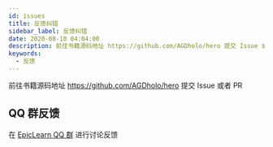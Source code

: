 ```yaml
---
id: issues
title: 反馈纠错
sidebar_label: 反馈纠错
date: 2020-08-10 04:04:00
description: 前往书籍源码地址 https://github.com/AGDholo/hero 提交 Issue 或者 PR
keywords:
  - 反馈
---
```


前往书籍源码地址 https://github.com/AGDholo/hero 提交 Issue 或者 PR

## QQ 群反馈

在 [EpicLearn QQ 群](https://jq.qq.com/?_wv=1027&k=5T19zAw)  进行讨论反馈
